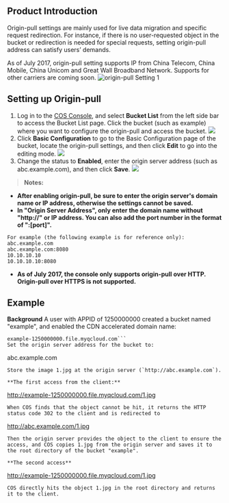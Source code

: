 ## Product Introduction

Origin-pull settings are mainly used for live data migration and specific request redirection. For instance, if there is no user-requested object in the bucket or redirection is needed for special requests, setting origin-pull address can satisfy users’ demands.

As of July 2017, origin-pull setting supports IP from China Telecom, China Mobile, China Unicom and Great Wall Broadband Network. Supports for other carriers are coming soon.
![origin-pull Setting 1](//mc.qcloudimg.com/static/img/c6e4e6281c47210b8dd97ba3a2a7cb9f/image.png)

## Setting up Origin-pull

1. Log in to the [COS Console](https://console.cloud.tencent.com/cos4/index), and select **Bucket List** from the left side bar to access the Bucket List page. Click the bucket (such as example) where you want to configure the origin-pull and access the bucket.
   ![](//mc.qcloudimg.com/static/img/b51d5a77d53c3416324ea3eb283c788c/image.png)
2. Click **Basic Configuration** to go to the Basic Configuration page of the bucket, locate the origin-pull settings, and then click **Edit** to go into the editing mode.
   ![](//mc.qcloudimg.com/static/img/5cd4e9d94d871eb4b58714c0d993fe52/image.png)
3. Change the status to **Enabled**, enter the origin server address (such as abc.example.com), and then click **Save**.
   ![](//mc.qcloudimg.com/static/img/31950daad98cbfc7dbbbedf4673ac221/image.png)

> **Notes:**

- **After enabling origin-pull, be sure to enter the origin server's domain name or IP address, otherwise the settings cannot be saved.**
- **In "Origin Server Address", only enter the domain name without "http://" or IP address. You can also add the port number in the format of ":[port]".**

```
For example (the following example is for reference only):
abc.example.com
abc.example.com:8080
10.10.10.10
10.10.10.10:8080
```

- **As of July 2017, the console only supports origin-pull over HTTP. Origin-pull over HTTPS is not supported.**

## Example

**Background**
A user with APPID of 1250000000 created a bucket named "example", and enabled the CDN accelerated domain name:

```
example-1250000000.file.myqcloud.com```
Set the origin server address for the bucket to:
```

abc.example.com

```
Store the image 1.jpg at the origin server (`http://abc.example.com`).

**The first access from the client:**
```

http://example-1250000000.file.myqcloud.com/1.jpg

```
When COS finds that the object cannot be hit, it returns the HTTP status code 302 to the client and is redirected to 
```

http://abc.example.com/1.jpg

```
Then the origin server provides the object to the client to ensure the access, and COS copies 1.jpg from the origin server and saves it to the root directory of the bucket "example".

**The second access**
```

http://example-1250000000.file.myqcloud.com/1.jpg

```
COS directly hits the object 1.jpg in the root directory and returns it to the client.
```
